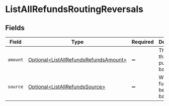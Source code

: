 # ListAllRefundsRoutingReversals


## Fields

| Field                                                                                            | Type                                                                                             | Required                                                                                         | Description                                                                                      |
| ------------------------------------------------------------------------------------------------ | ------------------------------------------------------------------------------------------------ | ------------------------------------------------------------------------------------------------ | ------------------------------------------------------------------------------------------------ |
| `amount`                                                                                         | [Optional\<ListAllRefundsRefundsAmount>](../../models/operations/ListAllRefundsRefundsAmount.md) | :heavy_minus_sign:                                                                               | The amount that will be pulled back.                                                             |
| `source`                                                                                         | [Optional\<ListAllRefundsSource>](../../models/operations/ListAllRefundsSource.md)               | :heavy_minus_sign:                                                                               | Where the funds will be pulled back from.                                                        |